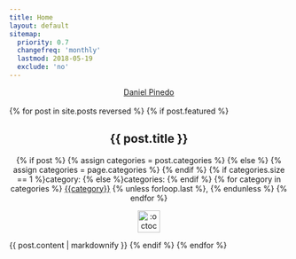```yaml
---
title: Home
layout: default
sitemap:
  priority: 0.7
  changefreq: 'monthly'
  lastmod: 2018-05-19
  exclude: 'no'
---
```


<script type="text/javascript" src="https://platform.linkedin.com/badges/js/profile.js" async defer></script>
<div class="LI-profile-badge" align="center" data-version="v1" data-size="medium" data-locale="en_US" data-type="vertical" data-theme="light" data-vanity="danielpinedo"><a class="LI-simple-link" href='https://www.linkedin.com/in/danielpinedo?trk=profile-badge'>Daniel Pinedo</a></div><br />

<div class = "featured-posts">
{% for post in site.posts reversed %}
  {% if post.featured %}
    <h2 align="center">
      {{ post.title }} 
    </h2>
    <div class="post-categories">
      <p align ="center">
      {% if post %}
        {% assign categories = post.categories %}
      {% else %}
        {% assign categories = page.categories %}
      {% endif %}
      {% if categories.size == 1 %}category:&nbsp;{% else %}categories:&nbsp;{% endif %}
      {% for category in categories %}
        <a href="{{site.baseurl}}/categories/#{{category|slugize}}">{{category}}</a>
      {% unless forloop.last %},&nbsp;{% endunless %}
      {% endfor %}
      </p>
     </div>
     <p align="center">
       <img class="emoji" title=":octocat:" alt=":octocat:" src="https://octodex.github.com/images/dojocat.jpg" height="40" width="40">
     </p>
    {{ post.content | markdownify }}
  {% endif %}
{% endfor %}
</div>
